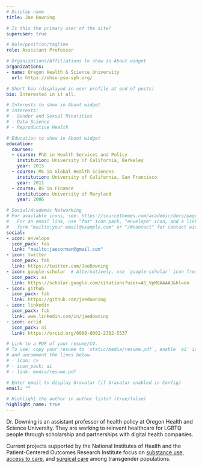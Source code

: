```yaml
---
# Display name
title: Jae Downing

# Is this the primary user of the site?
superuser: true

# Role/position/tagline
role: Assistant Professor

# Organizations/Affiliations to show in About widget
organizations:
- name: Oregon Health & Science University 
  url: https://ohsu-psu-sph.org/

# Short bio (displayed in user profile at end of posts)
bio: Interested in it all.

# Interests to show in About widget
# interests:
# - Gender and Sexual Minorities
# - Data Science
# - Reproductive Health

# Education to show in About widget
education:
  courses:
  - course: PhD in Health Services and Policy
    institution: University of California, Berkeley
    year: 2015
  - course: MS in Global Health Sciences
    institution: University of California, San Francisco
    year: 2011
  - course: BS in Finance
    institution: University of Maryland
    year: 2006

# Social/Academic Networking
# For available icons, see: https://sourcethemes.com/academic/docs/page-builder/#icons
#   For an email link, use "fas" icon pack, "envelope" icon, and a link in the
#   form "mailto:your-email@example.com" or "/#contact" for contact widget.
social:
- icon: envelope
  icon_pack: fas
  link: "mailto:jaecorman@gmail.com"
- icon: twitter
  icon_pack: fab
  link: https://twitter.com/JaeDowning
- icon: google-scholar  # Alternatively, use `google-scholar` icon from `ai` icon pack
  icon_pack: ai
  link: https://scholar.google.com/citations?user=AS_VpMQAAAAJ&hl=en
- icon: github
  icon_pack: fab
  link: https://github.com/jaedowning
- icon: linkedin
  icon_pack: fab
  link: www.linkedin.com/in/jaedowning
- icon: orcid
  icon_pack: ai
  link: https://orcid.org/0000-0002-2382-5537

# Link to a PDF of your resume/CV.
# To use: copy your resume to `static/media/resume.pdf`, enable `ai` icons in `params.toml`, 
# and uncomment the lines below.
# - icon: cv
# - icon_pack: ai
# - link: media/resume.pdf

# Enter email to display Gravatar (if Gravatar enabled in Config)
email: ""

# Highlight the author in author lists? (true/false)
highlight_name: true
---
```


Dr. Downing is an assistant professor of health policy at Oregon Health and Science University. They are working to reinvent healthcare for LGBTQ people through scholarship and partnerships with digital health companies.

Current projects supported by the National Institutes of Health and the Patient-Centered Outcomes Research Institute focus on [substance use](https://reporter.nih.gov/search/TwUZdye2PkK94TZ0KQCM5A/project-details/10300945), [access to care](https://genderdiverseoregon.org/), and [surgical care](https://trans-arc.org/) among transgender populations.
